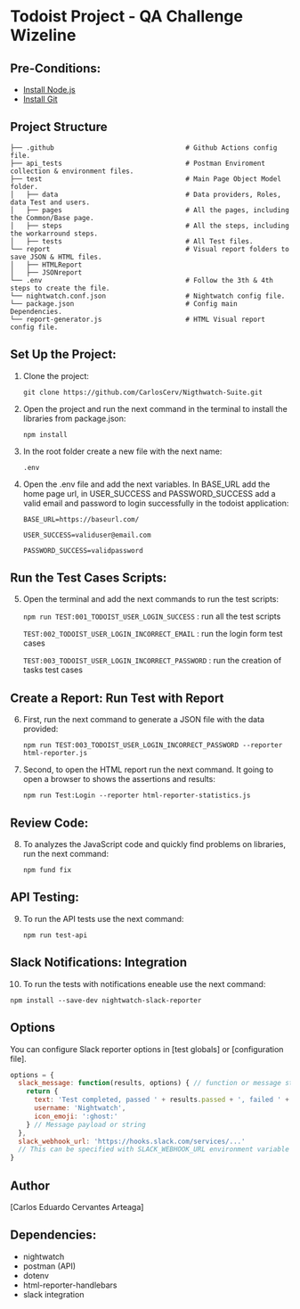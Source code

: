 # Todoist Project - QA Challenge Wizeline

## Pre-Conditions:

- [Install Node.js](https://nodejs.org/en/download/current/)
- [Install Git](https://git-scm.com/downloads)

## Project Structure

```
├── .github                                 # Github Actions config file.
├── api_tests                               # Postman Enviroment collection & environment files.
├── test                                    # Main Page Object Model folder.
│   ├── data                                # Data providers, Roles, data Test and users.
│   ├── pages                               # All the pages, including the Common/Base page.
│   ├── steps                               # All the steps, including the workarround steps.
│   ├── tests                               # All Test files.
└── report                                  # Visual report folders to save JSON & HTML files.
│   ├── HTMLReport
│   ├── JSONreport
└── .env                                    # Follow the 3th & 4th steps to create the file.
└── nightwatch.conf.json                    # Nightwatch config file.
└── package.json                            # Config main Dependencies.
└── report-generator.js                     # HTML Visual report config file.
```

## Set Up the Project:

1. Clone the project:

   `git clone https://github.com/CarlosCerv/Nigthwatch-Suite.git`

2. Open the project and run the next command in the terminal to install the libraries from package.json:

   `npm install`

3. In the root folder create a new file with the next name:

   `.env`

4. Open the .env file and add the next variables. In BASE_URL add the home page url, in USER_SUCCESS and PASSWORD_SUCCESS add a valid email and password to login successfully in the todoist application:

   `BASE_URL=https://baseurl.com/`

   `USER_SUCCESS=validuser@email.com`

   `PASSWORD_SUCCESS=validpassword`

## Run the Test Cases Scripts:

5. Open the terminal and add the next commands to run the test scripts:

   `npm run TEST:001_TODOIST_USER_LOGIN_SUCCESS` : run all the test scripts

   `TEST:002_TODOIST_USER_LOGIN_INCORRECT_EMAIL` : run the login form test cases

   `TEST:003_TODOIST_USER_LOGIN_INCORRECT_PASSWORD` : run the creation of tasks test cases

## Create a Report: Run Test with Report

6. First, run the next command to generate a JSON file with the data provided:

   `npm run TEST:003_TODOIST_USER_LOGIN_INCORRECT_PASSWORD --reporter html-reporter.js`

7. Second, to open the HTML report run the next command. It going to open a browser to shows the assertions and results:

   `npm run Test:Login --reporter html-reporter-statistics.js`

## Review Code:

8. To analyzes the JavaScript code and quickly find problems on libraries, run the next command:

   `npm fund fix`

## API Testing:

9. To run the API tests use the next command:

   `npm run test-api`

## Slack Notifications: Integration

10. To run the tests with notifications eneable use the next command:

   `npm install --save-dev nightwatch-slack-reporter`

Options
-------

You can configure Slack reporter options in [test globals] or [configuration file].

```js
options = {
  slack_message: function(results, options) { // function or message string
    return {
      text: 'Test completed, passed ' + results.passed + ', failed ' + results.failed,
      username: 'Nightwatch',
      icon_emoji: ':ghost:'
    } // Message payload or string
  },
  slack_webhook_url: 'https://hooks.slack.com/services/...'
  // This can be specified with SLACK_WEBHOOK_URL environment variable
}
```

Author
------

[Carlos Eduardo Cervantes Arteaga]



## Dependencies:

- nightwatch
- postman (API)
- dotenv
- html-reporter-handlebars
- slack integration
